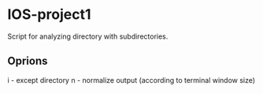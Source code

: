 # IOS-project1
Script for analyzing directory with subdirectories.
## Oprions
i - except directory
n - normalize output (according to terminal window size)